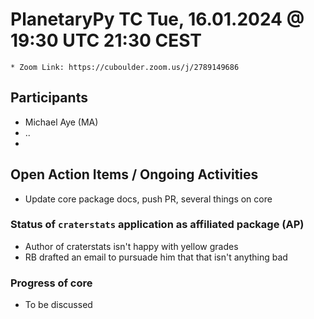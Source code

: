 # PlanetaryPy TC  Tue, 16.01.2024 @ 19:30 UTC 21:30 CEST
	* Zoom Link: https://cuboulder.zoom.us/j/2789149686

## Participants
- Michael Aye (MA)
- ..
- 
## Open Action Items / Ongoing Activities
- Update core package docs, push PR, several things on core

### Status of `craterstats` application as affiliated package (AP)
- Author of craterstats isn't happy with yellow grades
- RB drafted an email to pursuade him that that isn't anything bad
 
### Progress of core
- To be discussed

